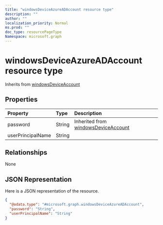 ```yaml
---
title: "windowsDeviceAzureADAccount resource type"
description: ""
author: ""
localization_priority: Normal
ms.prod: ""
doc_type: resourcePageType
Namespace: microsoft.graph
---
```



# windowsDeviceAzureADAccount resource type




Inherits from [windowsDeviceAccount](../resources/windowsDeviceAccount.md)

## Properties
|Property|Type|Description|
|:---|:---|:---|
|password|String| Inherited from [windowsDeviceAccount](../resources/windowsDeviceAccount.md)|
|userPrincipalName|String||

## Relationships
None

## JSON Representation
Here is a JSON representation of the resource.
<!-- {
  "blockType": "resource",
  "@odata.type": "microsoft.graph.windowsDeviceAzureADAccount"
}
-->
``` json
{
  "@odata.type": "#microsoft.graph.windowsDeviceAzureADAccount",
  "password": "String",
  "userPrincipalName": "String"
}
```

